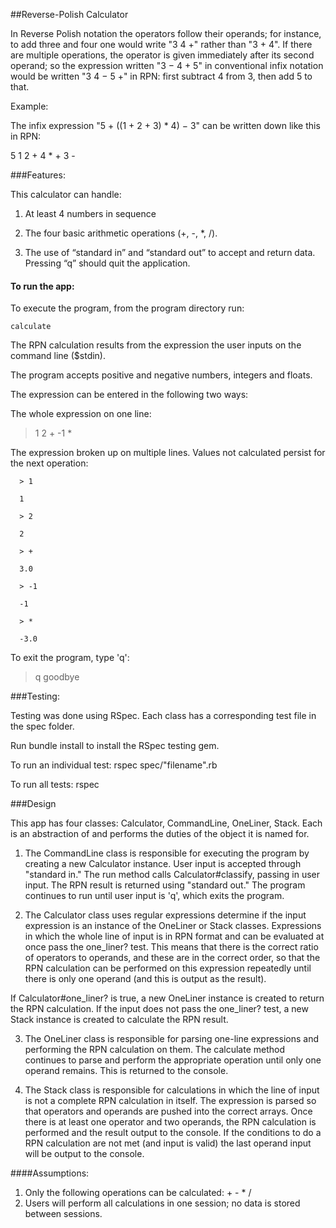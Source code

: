 ##Reverse-Polish Calculator

In Reverse Polish notation the operators follow their operands; for instance, to add three and four one would write "3 4 +" rather than "3 + 4". If there are multiple operations, the operator is given immediately after its second operand; so the expression written "3 − 4 + 5" in conventional infix notation would be written "3 4 − 5 +" in RPN: first subtract 4 from 3, then add 5 to that.

Example:

The infix expression "5 + ((1 + 2 + 3) * 4) − 3" can be written down like this in RPN:

5 1 2 + 4 * + 3 -


###Features:

This calculator can handle:

1) At least 4 numbers in sequence

2) The four basic arithmetic operations (+, -, *, /).

3) The use of “standard in” and “standard out” to accept and return data. Pressing “q” should quit the application.


#### To run the app:

To execute the program, from the program directory run:

    calculate

The RPN calculation results from the expression the user inputs on the command line ($stdin).

The program accepts positive and negative numbers, integers and floats.

The expression can be entered in the following two ways:

  The whole expression on one line:
> 1 2 + -1 *
  
  The expression broken up on multiple lines. Values not calculated persist for the next operation:

      > 1

      1

      > 2

      2

      > +

      3.0

      > -1

      -1

      > *

      -3.0


To exit the program, type 'q':  
> q
goodbye

###Testing:

Testing was done using RSpec. Each class has a corresponding test file in the spec folder.

Run bundle install to install the RSpec testing gem.

To run an individual test: rspec spec/"filename".rb

To run all tests: rspec


###Design

This app has four classes: Calculator, CommandLine, OneLiner, Stack. Each is an abstraction of and performs the duties of the object it is named for. 

1. The CommandLine class is responsible for executing the program by creating a new Calculator instance. User input is accepted through "standard in." The run method calls Calculator#classify, passing in user input. The RPN result is returned using "standard out." The program continues to run until user input is 'q', which exits the program. 

2. The Calculator class uses regular expressions determine if the input expression is an instance of the OneLiner or Stack classes. Expressions in which the whole line of input is in RPN format and can be evaluated at once pass the one_liner? test. This means that there is the correct ratio of operators to operands, and these are in the correct order, so that the RPN calculation can be performed on this expression repeatedly until there is only one operand (and this is output as the result).

If Calculator#one_liner? is true, a new OneLiner instance is created to return the RPN calculation. If the input does not pass the one_liner? test, a new Stack instance is created to calculate the RPN result.

3. The OneLiner class is responsible for parsing one-line expressions and performing the RPN calculation on them. The calculate method continues to parse and perform the appropriate operation until only one operand remains. This is returned to the console.

4. The Stack class is responsible for calculations in which the line of input is not a complete RPN calculation in itself. The expression is parsed so that operators and operands are pushed into the correct arrays. Once there is at least one operator and two operands, the RPN calculation is performed and the result output to the console. If the conditions to do a RPN calculation are not met (and input is valid) the last operand input will be output to the console.

####Assumptions:
1. Only the following operations can be calculated: + - * /
2. Users will perform all calculations in one session; no data is stored between sessions.

